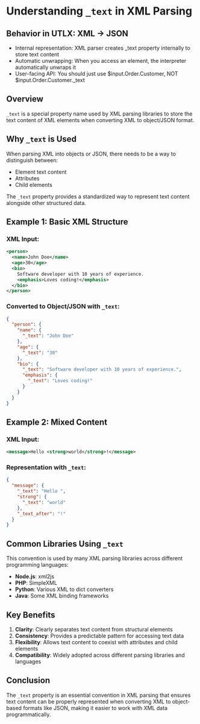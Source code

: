# Understanding `_text` in XML Parsing

## Behavior in UTLX: XML -> JSON

- Internal representation: XML parser creates _text property internally to store text content
- Automatic unwrapping: When you access an element, the interpreter automatically unwraps it 
- User-facing API: You should just use $input.Order.Customer, NOT $input.Order.Customer._text


## Overview

`_text` is a special property name used by XML parsing libraries to store the text content of XML elements when converting XML to object/JSON format.

## Why `_text` is Used

When parsing XML into objects or JSON, there needs to be a way to distinguish between:
- Element text content
- Attributes
- Child elements

The `_text` property provides a standardized way to represent text content alongside other structured data.

## Example 1: Basic XML Structure

### XML Input:
```xml
<person>
  <name>John Doe</name>
  <age>30</age>
  <bio>
    Software developer with 10 years of experience.
    <emphasis>Loves coding!</emphasis>
  </bio>
</person>
```

### Converted to Object/JSON with `_text`:
```json
{
  "person": {
    "name": {
      "_text": "John Doe"
    },
    "age": {
      "_text": "30"
    },
    "bio": {
      "_text": "Software developer with 10 years of experience.",
      "emphasis": {
        "_text": "Loves coding!"
      }
    }
  }
}
```

## Example 2: Mixed Content

### XML Input:
```xml
<message>Hello <strong>world</strong>!</message>
```

### Representation with `_text`:
```json
{
  "message": {
    "_text": "Hello ",
    "strong": {
      "_text": "world"
    },
    "_text_after": "!"
  }
}
```

## Common Libraries Using `_text`

This convention is used by many XML parsing libraries across different programming languages:

- **Node.js**: xml2js
- **PHP**: SimpleXML
- **Python**: Various XML to dict converters
- **Java**: Some XML binding frameworks

## Key Benefits

1. **Clarity**: Clearly separates text content from structural elements
2. **Consistency**: Provides a predictable pattern for accessing text data
3. **Flexibility**: Allows text content to coexist with attributes and child elements
4. **Compatibility**: Widely adopted across different parsing libraries and languages

## Conclusion

The `_text` property is an essential convention in XML parsing that ensures text content can be properly represented when converting XML to object-based formats like JSON, making it easier to work with XML data programmatically.
